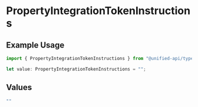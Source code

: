 # PropertyIntegrationTokenInstructions

## Example Usage

```typescript
import { PropertyIntegrationTokenInstructions } from "@unified-api/typescript-sdk/sdk/models/shared";

let value: PropertyIntegrationTokenInstructions = "";
```

## Values

```typescript
""
```